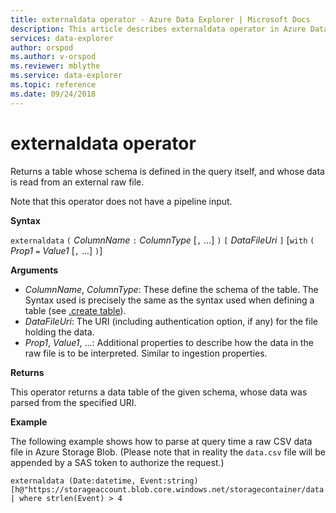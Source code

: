 ```yaml
---
title: externaldata operator - Azure Data Explorer | Microsoft Docs
description: This article describes externaldata operator in Azure Data Explorer.
services: data-explorer
author: orspod
ms.author: v-orspod
ms.reviewer: mblythe
ms.service: data-explorer
ms.topic: reference
ms.date: 09/24/2018
---
```

# externaldata operator

Returns a table whose schema is defined in the query itself, and whose data is read from an external raw file.

Note that this operator does not have a pipeline input.

**Syntax**

`externaldata` `(` *ColumnName* `:` *ColumnType* [`,` ...] `)` `[` *DataFileUri* `]` [`with` `(` *Prop1* `=` *Value1* [`,` ...] `)`]

**Arguments**

* *ColumnName*, *ColumnType*: These define the schema of the table. The Syntax
  used is precisely the same as the syntax used when defining a table
  (see [.create table](../management/tables.md#create-table)).
* *DataFileUri*: The URI (including authentication option, if any) for the file
  holding the data.
* *Prop1*, *Value1*, ...: Additional properties to describe how the data in the raw file
  is to be interpreted. Similar to ingestion properties.

**Returns**

This operator returns a data table of the given schema, whose data was parsed
from the specified URI.

**Example**

The following example shows how to parse at query time a raw CSV data file 
in Azure Storage Blob. (Please note that in reality the `data.csv` file will
be appended by a SAS token to authorize the request.)

```kusto
externaldata (Date:datetime, Event:string)
[h@"https://storageaccount.blob.core.windows.net/storagecontainer/data.csv"]
| where strlen(Event) > 4
```